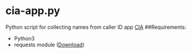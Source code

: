 # cia-app.py
Python script for collecting names from caller ID app [CIA](http://cia-app.com/)
##Requirements:
* Python3
* requests module ([Download](http://docs.python-requests.org/en/latest/user/install/))

